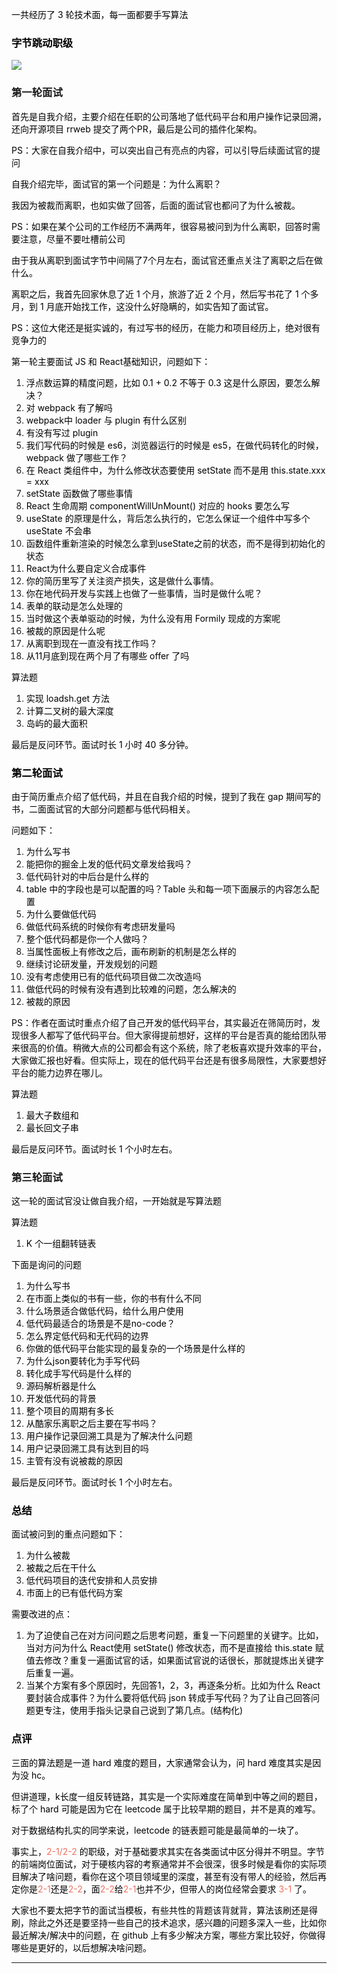 <font style="color:rgb(0, 0, 0);">一共经历了 3 轮技术面，每一面都要手写算法</font>

<font style="color:rgb(0, 0, 0);"></font>

### <font style="color:rgb(0, 0, 0);">字节跳动职级</font>
<font style="color:rgb(0, 0, 0);"></font>

![](https://cdn.nlark.com/yuque/0/2024/png/207857/1718765948681-a7cf8831-e034-4349-80eb-66c793972add.png)

### 第一轮面试
<font style="color:rgb(0, 0, 0);">首先是自我介绍，主要介绍在任职的公司落地了低代码平台和用户操作记录回溯，还向开源项目 rrweb 提交了两个PR，最后是公司的插件化架构。</font>

<font style="color:rgb(0, 0, 0);">PS：大家在自我介绍中，可以突出自己有亮点的内容，可以引导后续面试官的提问</font>

<font style="color:rgb(0, 0, 0);">自我介绍完毕，面试官的第一个问题是：为什么离职？</font>

<font style="color:rgb(0, 0, 0);">我因为被裁而离职，也如实做了回答，后面的面试官也都问了为什么被裁。</font>

<font style="color:rgb(0, 0, 0);">PS：如果在某个公司的工作经历不满两年，很容易被问到为什么离职，回答时需要注意，尽量不要吐槽前公司</font>

<font style="color:rgb(0, 0, 0);">由于我从离职到面试字节中间隔了7个月左右，面试官还重点关注了离职之后在做什么。</font>

<font style="color:rgb(0, 0, 0);">离职之后，我首先回家休息了近 1 个月，旅游了近 2 个月，然后写书花了 1 个多月，到 1 月底开始找工作，这没什么好隐瞒的，如实告知了面试官。</font>

<font style="color:rgb(0, 0, 0);">PS：这位大佬还是挺实诚的，有过写书的经历，在能力和项目经历上，绝对很有竞争力的</font>

<font style="color:rgb(0, 0, 0);">第一轮主要面试 JS 和 React基础知识，问题如下：</font>

1. <font style="color:rgb(1, 1, 1);">浮点数运算的精度问题，比如 0.1 + 0.2 不等于 0.3 这是什么原因，要怎么解决？</font>
2. <font style="color:rgb(1, 1, 1);">对 webpack 有了解吗</font>
3. <font style="color:rgb(1, 1, 1);">webpack中 loader 与 plugin 有什么区别</font>
4. <font style="color:rgb(1, 1, 1);">有没有写过 plugin</font>
5. <font style="color:rgb(1, 1, 1);">我们写代码的时候是 es6，浏览器运行的时候是 es5，在做代码转化的时候，webpack 做了哪些工作？</font>
6. <font style="color:rgb(1, 1, 1);">在 React 类组件中，为什么修改状态要使用 setState 而不是用 this.state.xxx = xxx</font>
7. <font style="color:rgb(1, 1, 1);">setState 函数做了哪些事情</font>
8. <font style="color:rgb(1, 1, 1);">React 生命周期 componentWillUnMount() 对应的 hooks 要怎么写</font>
9. <font style="color:rgb(1, 1, 1);">useState 的原理是什么，背后怎么执行的，它怎么保证一个组件中写多个 useState 不会串</font>
10. <font style="color:rgb(1, 1, 1);">函数组件重新渲染的时候怎么拿到useState之前的状态，而不是得到初始化的状态</font>
11. <font style="color:rgb(1, 1, 1);">React为什么要自定义合成事件</font>
12. <font style="color:rgb(1, 1, 1);">你的简历里写了关注资产损失，这是做什么事情。</font>
13. <font style="color:rgb(1, 1, 1);">你在地代码开发与实践上也做了一些事情，当时是做什么呢？</font>
14. <font style="color:rgb(1, 1, 1);">表单的联动是怎么处理的</font>
15. <font style="color:rgb(1, 1, 1);">当时做这个表单驱动的时候，为什么没有用 Formily 现成的方案呢</font>
16. <font style="color:rgb(1, 1, 1);">被裁的原因是什么呢</font>
17. <font style="color:rgb(1, 1, 1);">从离职到现在一直没有找工作吗？</font>
18. <font style="color:rgb(1, 1, 1);">从11月底到现在两个月了有哪些 offer 了吗</font>

<font style="color:rgb(0, 0, 0);">算法题</font>

1. <font style="color:rgb(1, 1, 1);">实现 loadsh.get 方法</font>
2. <font style="color:rgb(1, 1, 1);">计算二叉树的最大深度</font>
3. <font style="color:rgb(1, 1, 1);">岛屿的最大面积</font>

<font style="color:rgb(0, 0, 0);">最后是反问环节。面试时长 1 小时 40 多分钟。</font>

<font style="color:rgb(0, 0, 0);"></font>

### <font style="color:rgb(0, 0, 0);">第二轮面试</font>
<font style="color:rgb(0, 0, 0);">由于简历重点介绍了低代码，并且在自我介绍的时候，提到了我在 gap 期间写的书，二面面试官的大部分问题都与低代码相关。</font>

<font style="color:rgb(0, 0, 0);">问题如下：</font>

1. <font style="color:rgb(1, 1, 1);">为什么写书</font>
2. <font style="color:rgb(1, 1, 1);">能把你的掘金上发的低代码文章发给我吗？</font>
3. <font style="color:rgb(1, 1, 1);">低代码针对的中后台是什么样的</font>
4. <font style="color:rgb(1, 1, 1);">table 中的字段也是可以配置的吗？Table 头和每一项下面展示的内容怎么配置</font>
5. <font style="color:rgb(1, 1, 1);">为什么要做低代码</font>
6. <font style="color:rgb(1, 1, 1);">做低代码系统的时候你有考虑研发量吗</font>
7. <font style="color:rgb(1, 1, 1);">整个低代码都是你一个人做吗？</font>
8. <font style="color:rgb(1, 1, 1);">当属性面板上有修改之后，画布刷新的机制是怎么样的</font>
9. <font style="color:rgb(1, 1, 1);">继续讨论研发量，开发规划的问题</font>
10. <font style="color:rgb(1, 1, 1);">没有考虑使用已有的低代码项目做二次改造吗</font>
11. <font style="color:rgb(1, 1, 1);">做低代码的时候有没有遇到比较难的问题，怎么解决的</font>
12. <font style="color:rgb(1, 1, 1);">被裁的原因</font>

<font style="color:rgb(0, 0, 0);">PS：作者在面试时重点介绍了自己开发的低代码平台，其实最近在筛简历时，发现很多人都写了低代码平台。但大家得提前想好，这样的平台是否真的能给团队带来很高的价值。稍微大点的公司都会有这个系统，除了老板喜欢提升效率的平台，大家做汇报也好看。但实际上，现在的低代码平台还是有很多局限性，大家要想好平台的能力边界在哪儿。</font>

<font style="color:rgb(0, 0, 0);">算法题</font>

1. <font style="color:rgb(1, 1, 1);">最大子数组和</font>
2. <font style="color:rgb(1, 1, 1);">最长回文子串</font>

<font style="color:rgb(0, 0, 0);">最后是反问环节。面试时长 1 个小时左右。</font>

### 第三轮面试


<font style="color:rgb(0, 0, 0);">这一轮的面试官没让做自我介绍，一开始就是写算法题</font>

<font style="color:rgb(0, 0, 0);">算法题</font>

1. <font style="color:rgb(1, 1, 1);">K 个一组翻转链表</font>

<font style="color:rgb(0, 0, 0);">下面是询问的问题</font>

1. <font style="color:rgb(1, 1, 1);">为什么写书</font>
2. <font style="color:rgb(1, 1, 1);">在市面上类似的书有一些，你的书有什么不同</font>
3. <font style="color:rgb(1, 1, 1);">什么场景适合做低代码，给什么用户使用</font>
4. <font style="color:rgb(1, 1, 1);">低代码最适合的场景是不是no-code？</font>
5. <font style="color:rgb(1, 1, 1);">怎么界定低代码和无代码的边界</font>
6. <font style="color:rgb(1, 1, 1);">你做的低代码平台能实现的最复杂的一个场景是什么样的</font>
7. <font style="color:rgb(1, 1, 1);">为什么json要转化为手写代码</font>
8. <font style="color:rgb(1, 1, 1);">转化成手写代码是什么样的</font>
9. <font style="color:rgb(1, 1, 1);">源码解析器是什么</font>
10. <font style="color:rgb(1, 1, 1);">开发低代码的背景</font>
11. <font style="color:rgb(1, 1, 1);">整个项目的周期有多长</font>
12. <font style="color:rgb(1, 1, 1);">从酷家乐离职之后主要在写书吗？</font>
13. <font style="color:rgb(1, 1, 1);">用户操作记录回溯工具是为了解决什么问题</font>
14. <font style="color:rgb(1, 1, 1);">用户记录回溯工具有达到目的吗</font>
15. <font style="color:rgb(1, 1, 1);">主管有没有说被裁的原因</font>

<font style="color:rgb(0, 0, 0);">最后是反问环节。面试时长 1 个小时左右。</font>

<font style="color:rgb(0, 0, 0);"></font>

### <font style="color:rgb(0, 0, 0);">总结</font>
<font style="color:rgb(0, 0, 0);">面试被问到的重点问题如下：</font>

1. <font style="color:rgb(1, 1, 1);">为什么被裁</font>
2. <font style="color:rgb(1, 1, 1);">被裁之后在干什么</font>
3. <font style="color:rgb(1, 1, 1);">低代码项目的迭代安排和人员安排</font>
4. <font style="color:rgb(1, 1, 1);">市面上的已有低代码方案</font>

<font style="color:rgb(0, 0, 0);">需要改进的点：</font>

1. <font style="color:rgb(1, 1, 1);">为了迫使自己在对方问问题之后思考问题，重复一下问题里的关键字。比如，当对方问为什么 React使用 setState() 修改状态，而不是直接给 this.state 赋值去修改？重复一遍面试官的话，如果面试官说的话很长，那就提炼出关键字后重复一遍。</font>
2. <font style="color:rgb(1, 1, 1);">当某个方案有多个原因时，先回答1，2，3，再逐条分析。比如为什么 React 要封装合成事件？为什么要将低代码 json 转成手写代码？为了让自己回答问题更专注，使用手指头记录自己说到了第几点。(结构化)</font>

### <font style="color:rgb(0, 0, 0);">点评</font>
<font style="color:rgb(0, 0, 0);">三面的算法题是一道 hard 难度的题目，大家通常会认为，问 hard 难度其实是因为没 hc。</font>

<font style="color:rgb(0, 0, 0);">但讲道理，k长度一组反转链路，其实是一个实际难度在简单到中等之间的题目，标了个 hard 可能是因为它在 leetcode 属于比较早期的题目，并不是真的难写。</font>

<font style="color:rgb(0, 0, 0);">对于数据结构扎实的同学来说，leetcode 的链表题可能是最简单的一块了。</font>

<font style="color:rgb(0, 0, 0);">事实上，</font><font style="color:rgb(239, 112, 96);">2-1/2-2</font><font style="color:rgb(0, 0, 0);"> </font><font style="color:rgb(0, 0, 0);">的职级，对于基础要求其实在各类面试中区分得并不明显。字节的前端岗位面试，对于硬核内容的考察通常并不会很深，很多时候是看你的实际项目解决了啥问题，看你在这个项目领域里的深度，甚至有没有带人的经验，然后再定你是</font><font style="color:rgb(239, 112, 96);">2-1</font><font style="color:rgb(0, 0, 0);">还是</font><font style="color:rgb(239, 112, 96);">2-2</font><font style="color:rgb(0, 0, 0);">，面</font><font style="color:rgb(239, 112, 96);">2-2</font><font style="color:rgb(0, 0, 0);">给</font><font style="color:rgb(239, 112, 96);">2-1</font><font style="color:rgb(0, 0, 0);">也并不少，但带人的岗位经常会要求</font><font style="color:rgb(0, 0, 0);"> </font><font style="color:rgb(239, 112, 96);">3-1</font><font style="color:rgb(0, 0, 0);"> </font><font style="color:rgb(0, 0, 0);">了。</font>

<font style="color:rgb(0, 0, 0);">大家也不要太把字节的面试当模板，有些共性的背题该背就背，算法该刷还是得刷，除此之外还是要坚持一些自己的技术追求，感兴趣的问题多深入一些，比如你最近解决/解决中的问题，在 github 上有多少解决方案，哪些方案比较好，你做得哪些是更好的，以后想解决啥问题。</font>





****

